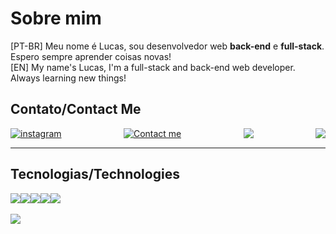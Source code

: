 # Sobre mim
[PT-BR] Meu nome é Lucas, sou desenvolvedor web **back-end** e **full-stack**. Espero sempre aprender coisas novas! <br>
[EN] My name's Lucas, I'm a full-stack and back-end web developer. Always learning new things! 

## Contato/Contact Me
<div style="display: flex; justify-content: space-between">
<a href="https://www.instagram.com/lu_cass.7/"><img align="top" alt="instagram" src="https://img.shields.io/badge/Instagram-E4405F?style=for-the-badge&logo=instagram&logoColor=white"></a>
<a href="mailto:pedrolucasbezerra3@gmail.com"><img align="center" alt="Contact me" src="https://img.shields.io/badge/Gmail-D14836?style=for-the-badge&logo=gmail&logoColor=white"></a>
<a href="https://leetcode.com/u/acejsaul/"><img align="center" src="https://img.shields.io/badge/-LeetCode-FFA116?style=for-the-badge&logo=LeetCode&logoColor=black"></a>
<a href="https://www.linkedin.com/in/pedro-lucas-de-sousa-bezerra-a8729731a/"><img align="center" src="https://img.shields.io/badge/LinkedIn-0077B5?style=for-the-badge&logo=linkedin&logoColor=white"></a>
</div>
  
<hr>

## Tecnologias/Technologies
<div style="display: flex;">
<img src="https://img.shields.io/badge/HTML5-E34F26?style=for-the-badge&logo=html5&logoColor=white">
<img src="https://img.shields.io/badge/CSS3-1572B6?style=for-the-badge&logo=css3&logoColor=white">
<img src="https://img.shields.io/badge/Python-14354C?style=for-the-badge&logo=python&logoColor=white">
<img src="https://img.shields.io/badge/Java-ED8B00?style=for-the-badge&logo=openjdk&logoColor=white">
<img src="https://img.shields.io/badge/GIT-E44C30?style=for-the-badge&logo=git&logoColor=white">
</div>

<br>
<img src="https://github-readme-stats.vercel.app/api?username={AceJSaul}&theme=blue-green">
